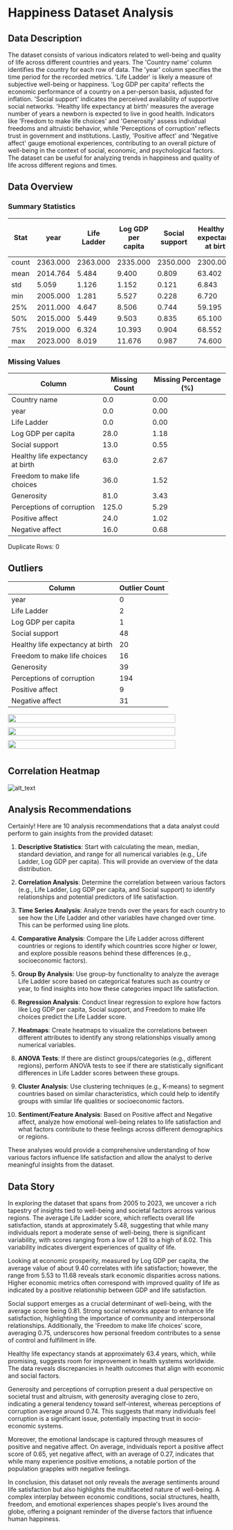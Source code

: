 # Happiness Dataset Analysis 
## Data Description
The dataset consists of various indicators related to well-being and quality of life across different countries and years. The 'Country name' column identifies the country for each row of data. The 'year' column specifies the time period for the recorded metrics. 'Life Ladder' is likely a measure of subjective well-being or happiness. 'Log GDP per capita' reflects the economic performance of a country on a per-person basis, adjusted for inflation. 'Social support' indicates the perceived availability of supportive social networks. 'Healthy life expectancy at birth' measures the average number of years a newborn is expected to live in good health. Indicators like 'Freedom to make life choices' and 'Generosity' assess individual freedoms and altruistic behavior, while 'Perceptions of corruption' reflects trust in government and institutions. Lastly, 'Positive affect' and 'Negative affect' gauge emotional experiences, contributing to an overall picture of well-being in the context of social, economic, and psychological factors. The dataset can be useful for analyzing trends in happiness and quality of life across different regions and times.
## Data Overview
### Summary Statistics
| Stat | year | Life Ladder | Log GDP per capita | Social support | Healthy life expectancy at birth | Freedom to make life choices | Generosity | Perceptions of corruption | Positive affect | Negative affect |
| --- | --- | --- | --- | --- | --- | --- | --- | --- | --- | --- |
| count | 2363.000 | 2363.000 | 2335.000 | 2350.000 | 2300.000 | 2327.000 | 2282.000 | 2238.000 | 2339.000 | 2347.000 |
| mean | 2014.764 | 5.484 | 9.400 | 0.809 | 63.402 | 0.750 | 0.000 | 0.744 | 0.652 | 0.273 |
| std | 5.059 | 1.126 | 1.152 | 0.121 | 6.843 | 0.139 | 0.161 | 0.185 | 0.106 | 0.087 |
| min | 2005.000 | 1.281 | 5.527 | 0.228 | 6.720 | 0.228 | -0.340 | 0.035 | 0.179 | 0.083 |
| 25% | 2011.000 | 4.647 | 8.506 | 0.744 | 59.195 | 0.661 | -0.112 | 0.687 | 0.572 | 0.209 |
| 50% | 2015.000 | 5.449 | 9.503 | 0.835 | 65.100 | 0.771 | -0.022 | 0.798 | 0.663 | 0.262 |
| 75% | 2019.000 | 6.324 | 10.393 | 0.904 | 68.552 | 0.862 | 0.094 | 0.868 | 0.737 | 0.326 |
| max | 2023.000 | 8.019 | 11.676 | 0.987 | 74.600 | 0.985 | 0.700 | 0.983 | 0.884 | 0.705 |

### Missing Values
| Column | Missing Count | Missing Percentage (%) |
|--------|------------|----------------------|
| Country name | 0.0 | 0.00 |
| year | 0.0 | 0.00 |
| Life Ladder | 0.0 | 0.00 |
| Log GDP per capita | 28.0 | 1.18 |
| Social support | 13.0 | 0.55 |
| Healthy life expectancy at birth | 63.0 | 2.67 |
| Freedom to make life choices | 36.0 | 1.52 |
| Generosity | 81.0 | 3.43 |
| Perceptions of corruption | 125.0 | 5.29 |
| Positive affect | 24.0 | 1.02 |
| Negative affect | 16.0 | 0.68 |

Duplicate Rows: 0
## Outliers
|Column|Outlier Count|
|-------|-------|
|year|0|
|Life Ladder|2|
|Log GDP per capita|1|
|Social support|48|
|Healthy life expectancy at birth|20|
|Freedom to make life choices|16|
|Generosity|39|
|Perceptions of corruption|194|
|Positive affect|9|
|Negative affect|31|
<div style="display: flex; flex-wrap: wrap; width: 120%;">
<img src="outliers_1.png" width="80%" style="margin-right: 10px; margin-bottom: 10px"/>
<img src="outliers_2.png" width="80%" style="margin-right: 10px; margin-bottom: 10px"/>
<img src="outliers_3.png" width="80%" style="margin-right: 10px; margin-bottom: 10px"/>
</div>
 
## Correlation Heatmap

![alt_text](correlation_heatmap.png)
## Analysis Recommendations
Certainly! Here are 10 analysis recommendations that a data analyst could perform to gain insights from the provided dataset:

1. **Descriptive Statistics**: Start with calculating the mean, median, standard deviation, and range for all numerical variables (e.g., Life Ladder, Log GDP per capita). This will provide an overview of the data distribution.

2. **Correlation Analysis**: Determine the correlation between various factors (e.g., Life Ladder, Log GDP per capita, and Social support) to identify relationships and potential predictors of life satisfaction.

3. **Time Series Analysis**: Analyze trends over the years for each country to see how the Life Ladder and other variables have changed over time. This can be performed using line plots.

4. **Comparative Analysis**: Compare the Life Ladder across different countries or regions to identify which countries score higher or lower, and explore possible reasons behind these differences (e.g., socioeconomic factors).

5. **Group By Analysis**: Use group-by functionality to analyze the average Life Ladder score based on categorical features such as country or year, to find insights into how these categories impact life satisfaction.

6. **Regression Analysis**: Conduct linear regression to explore how factors like Log GDP per capita, Social support, and Freedom to make life choices predict the Life Ladder score.

7. **Heatmaps**: Create heatmaps to visualize the correlations between different attributes to identify any strong relationships visually among numerical variables.

8. **ANOVA Tests**: If there are distinct groups/categories (e.g., different regions), perform ANOVA tests to see if there are statistically significant differences in Life Ladder scores between these groups.

9. **Cluster Analysis**: Use clustering techniques (e.g., K-means) to segment countries based on similar characteristics, which could help to identify groups with similar life qualities or socioeconomic factors.

10. **Sentiment/Feature Analysis**: Based on Positive affect and Negative affect, analyze how emotional well-being relates to life satisfaction and what factors contribute to these feelings across different demographics or regions.

These analyses would provide a comprehensive understanding of how various factors influence life satisfaction and allow the analyst to derive meaningful insights from the dataset.
## Data Story
In exploring the dataset that spans from 2005 to 2023, we uncover a rich tapestry of insights tied to well-being and societal factors across various regions. The average Life Ladder score, which reflects overall life satisfaction, stands at approximately 5.48, suggesting that while many individuals report a moderate sense of well-being, there is significant variability, with scores ranging from a low of 1.28 to a high of 8.02. This variability indicates divergent experiences of quality of life. 

Looking at economic prosperity, measured by Log GDP per capita, the average value of about 9.40 correlates with life satisfaction; however, the range from 5.53 to 11.68 reveals stark economic disparities across nations. Higher economic metrics often correspond with improved quality of life as indicated by a positive relationship between GDP and life satisfaction.

Social support emerges as a crucial determinant of well-being, with the average score being 0.81. Strong social networks appear to enhance life satisfaction, highlighting the importance of community and interpersonal relationships. Additionally, the 'Freedom to make life choices' score, averaging 0.75, underscores how personal freedom contributes to a sense of control and fulfillment in life.

Healthy life expectancy stands at approximately 63.4 years, which, while promising, suggests room for improvement in health systems worldwide. The data reveals discrepancies in health outcomes that align with economic and social factors.

Generosity and perceptions of corruption present a dual perspective on societal trust and altruism, with generosity averaging close to zero, indicating a general tendency toward self-interest, whereas perceptions of corruption average around 0.74. This suggests that many individuals feel corruption is a significant issue, potentially impacting trust in socio-economic systems.

Moreover, the emotional landscape is captured through measures of positive and negative affect. On average, individuals report a positive affect score of 0.65, yet negative affect, with an average of 0.27, indicates that while many experience positive emotions, a notable portion of the population grapples with negative feelings. 

In conclusion, this dataset not only reveals the average sentiments around life satisfaction but also highlights the multifaceted nature of well-being. A complex interplay between economic conditions, social structures, health, freedom, and emotional experiences shapes people's lives around the globe, offering a poignant reminder of the diverse factors that influence human happiness.
